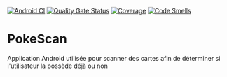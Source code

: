 [![Android CI](https://github.com/Florian-Thauvin/PokeScan/actions/workflows/android.yml/badge.svg)](https://github.com/Florian-Thauvin/PokeScan/actions/workflows/android.yml)
[![Quality Gate Status](https://sonarcloud.io/api/project_badges/measure?project=Florian-Thauvin_PokeScan&metric=alert_status)](https://sonarcloud.io/summary/new_code?id=Florian-Thauvin_PokeScan)
[![Coverage](https://sonarcloud.io/api/project_badges/measure?project=Florian-Thauvin_PokeScan&metric=coverage)](https://sonarcloud.io/summary/new_code?id=Florian-Thauvin_PokeScan)
[![Code Smells](https://sonarcloud.io/api/project_badges/measure?project=Florian-Thauvin_PokeScan&metric=code_smells)](https://sonarcloud.io/summary/new_code?id=Florian-Thauvin_PokeScan)

# PokeScan
Application Android utilisée pour scanner des cartes afin de déterminer si l'utilisateur la possède déjà ou non

